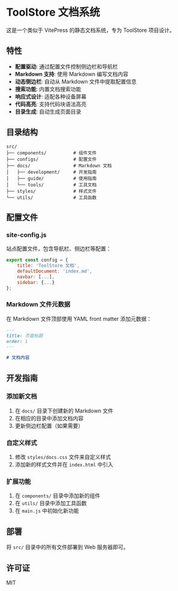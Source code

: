 # ToolStore 文档系统

这是一个类似于 VitePress 的静态文档系统，专为 ToolStore 项目设计。

## 特性

- **配置驱动**: 通过配置文件控制侧边栏和导航栏
- **Markdown 支持**: 使用 Markdown 编写文档内容
- **动态侧边栏**: 自动从 Markdown 文件中提取配置信息
- **搜索功能**: 内置文档搜索功能
- **响应式设计**: 适配各种设备屏幕
- **代码高亮**: 支持代码块语法高亮
- **目录生成**: 自动生成页面目录

## 目录结构

```
src/
├── components/          # 组件文件
├── configs/             # 配置文件
├── docs/                # Markdown 文档
│   ├── development/     # 开发指南
│   ├── guide/           # 使用指南
│   └── tools/           # 工具文档
├── styles/              # 样式文件
└── utils/               # 工具函数
```

## 配置文件

### site-config.js

站点配置文件，包含导航栏、侧边栏等配置：

```javascript
export const config = {
    title: 'ToolStore 文档',
    defaultDocument: 'index.md',
    navbar: [...],
    sidebar: {...}
};
```

### Markdown 文件元数据

在 Markdown 文件顶部使用 YAML front matter 添加元数据：

```markdown
---
title: 页面标题
order: 1
---

# 文档内容
```

## 开发指南

### 添加新文档

1. 在 `docs/` 目录下创建新的 Markdown 文件
2. 在相应的目录中添加文档内容
3. 更新侧边栏配置（如果需要）

### 自定义样式

1. 修改 `styles/docs.css` 文件来自定义样式
2. 添加新的样式文件并在 `index.html` 中引入

### 扩展功能

1. 在 `components/` 目录中添加新的组件
2. 在 `utils/` 目录中添加工具函数
3. 在 `main.js` 中初始化新功能

## 部署

将 `src/` 目录中的所有文件部署到 Web 服务器即可。

## 许可证

MIT